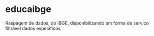 # educaibge
Raspagem de dados, do IBGE, disponibilizando em forma de serviço filtrável dados específicos
